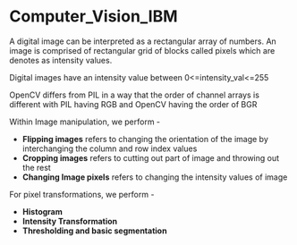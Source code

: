 # Computer_Vision_IBM

A digital image can be interpreted as a rectangular array of numbers. An image is comprised of rectangular grid of blocks called pixels which are denotes as intensity values.

Digital images have an intensity value between 0<=intensity_val<=255

OpenCV differs from PIL in a way that the order of channel arrays is different with PIL having RGB and OpenCV having the order of BGR

Within Image manipulation, we perform -

 * **Flipping images** refers to changing the orientation of the image by interchanging the column and row index values
 * **Cropping images** refers to cutting out part of image and throwing out the rest
 * **Changing Image pixels** refers to changing the intensity values of image

For pixel transformations, we perform -
 * **Histogram**
 * **Intensity Transformation** 
 * **Thresholding and basic segmentation**

